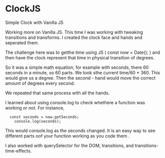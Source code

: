 # ClockJS
Simple Clock with Vanilla JS

Working more on Vanilla JS. This time I was working with tweaking transitions and transforms. I created the clock face and hands and seperated them. 

The challenge here was to getthe time using JS ( const now = Date(); ) and then have the clock represent that time in physical transition of degrees. 

So it was a simple math equation, for example with seconds, there 60 seconds in a minute, so 60 parts. We took sthe current time/60 * 360. This would give us a degree. Then the second - hand would move the correct amount of degrees every second. 

We repeated that same process with all the hands. 

I learned about using console.log to check whethere a function was working or not. For instance, 

      const seconds = now.getSeconds;
        console.log(seconds);       
        
 This would console.log as the seconds changed. It is an easy way to see different parts oof your function working as you code them . 
 
 I also worked with querySelector for the DOM, transitions, and transitions-time-effects. 
